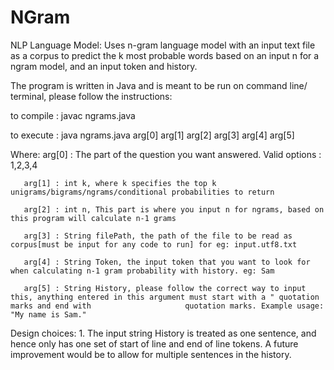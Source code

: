 # NGram
NLP Language Model: Uses n-gram language model with an input text file as a corpus to predict the k most probable words based on an input n for a ngram model, and an input token and history.

The program is written in Java and is meant to be run on command line/ terminal, please follow the instructions:

to compile : javac ngrams.java

to execute : java ngrams.java arg[0] arg[1] arg[2] arg[3] arg[4] arg[5]

Where: arg[0] : The part of the question you want answered. Valid options : 1,2,3,4

       arg[1] : int k, where k specifies the top k unigrams/bigrams/ngrams/conditional probabilities to return
       
       arg[2] : int n, This part is where you input n for ngrams, based on this program will calculate n-1 grams
       
       arg[3] : String filePath, the path of the file to be read as corpus[must be input for any code to run] for eg: input.utf8.txt
       
       arg[4] : String Token, the input token that you want to look for when calculating n-1 gram probability with history. eg: Sam
       
       arg[5] : String History, please follow the correct way to input this, anything entered in this argument must start with a " quotation marks and end with                     quotation marks. Example usage: "My name is Sam."
       
 Design choices: 1. The input string History is treated as one sentence, and hence only has one set of start of line and end of line tokens. A future improvement                       would be to allow for multiple sentences in the history.
 
                
